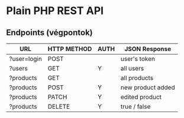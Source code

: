 # Plain PHP REST API

## Endpoints (végpontok)

|  URL           | HTTP METHOD | AUTH | JSON Response       |
|----------------|-------------|------|---------------------|
| ?user=login    | POST        |      | user's token        |
| ?users         | GET         |  Y   | all users           |
| ?products      | GET         |      | all products        |
| ?products      | POST        |  Y   | new product added   |
| ?products      | PATCH       |  Y   | edited product      |
| ?products      | DELETE      |  Y   | true / false        |